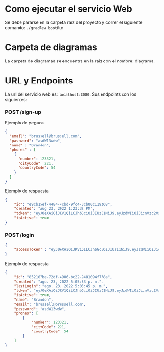 # Como ejecutar el servicio Web
Se debe pararse en la carpeta raiz del proyecto y correr el siguiente comando:
```./gradlew bootRun```
# Carpeta de diagramas
La carpeta de diagramas se encuentra en la raiz con el nombre: diagrams.
# URL y Endpoints
La url del servicio web es: ```localhost:8080```.
Sus endpoints son los siguientes: 
### POST /sign-up
Ejemplo de pegada
```json
{
  "email": "brussell@brussell.com",
  "password": "asdW13wdw",
  "name" : "Brandon",
  "phones" : [
    {
      "number": 123321,
      "cityCode": 221,
      "countryCode": 54
    }
  ]
}
```
Ejemplo de respuesta
```json
{
    "id": "e9cb15ef-4484-4cbd-9fc4-0cb00c119268",
    "created": "Aug 23, 2022 1:23:32 PM",
    "token": "eyJ0eXAiOiJKV1QiLCJhbGciOiJIUzI1NiJ9.eyJzdWIiOiJicnVzc2VsbEBicnVzc2VsbC5jb20iLCJyZWZyZXNoQ291bnQiOjAsImlzcyI6IkJDSS1DaGFsbGVuZ2UiLCJleHAiOjE2NjEyNzU0MTIsIm1heENvdW50IjoxLCJqdGkiOiI5NTBiMDYzMC1lODJiLTQ2OTItOGU2NS1hMzc1NTNmNjg0MGQifQ.osU451gz09E0h5BkzhaC2y9NP_nrMF33NX2j2kSTpWs",
    "isActive": true
}
```
### POST /login
```json
{
    "accessToken" : "eyJ0eXAiOiJKV1QiLCJhbGciOiJIUzI1NiJ9.eyJzdWIiOiJicnVzc2VsbEBicnVzc2VsbC5jb20iLCJyZWZyZXNoQ291bnQiOjAsImlzcyI6IkJDSS1DaGFsbGVuZ2UiLCJleHAiOjE2NjEyNzUyMjAsIm1heENvdW50IjoxLCJqdGkiOiJjZTc5YmIwNS1iMzFmLTRhY2EtYTk3NS0wZTViMGRjZGE2MTUifQ.LFwrLT2Vla00cmB8uksPRIfcQc5V6glDiEphTLJDjZs"
}
```
Ejemplo de respuesta
```json
{
    "id": "852107be-72df-4906-bc22-9481094f778a",
    "created": "ago. 23, 2022 5:05:33 p. m.",
    "lastLogin": "ago. 23, 2022 5:05:45 p. m.",
    "token": "eyJ0eXAiOiJKV1QiLCJhbGciOiJIUzI1NiJ9.eyJzdWIiOiJicnVzc2VsbEBicnVzc2VsbC5jb20iLCJyZWZyZXNoQ291bnQiOjAsImlzcyI6IkJDSS1DaGFsbGVuZ2UiLCJleHAiOjE2NjEyODg3NDUsIm1heENvdW50IjoxLCJqdGkiOiI0NzdhMTI3Ny1iNjRjLTQ2ZWQtYWI2YS05ZmZlZDljMThlMzUifQ.Zb7FZyfnVPSzV8MKOnc5XB6iPHF5C4Y5nRF4Yiges4g",
    "isActive": true,
    "name": "Brandon",
    "email": "brussell@brussell.com",
    "password": "asdW13wdw",
    "phones": [
        {
            "number": 123321,
            "cityCode": 221,
            "countryCode": 54
        }
    ]
}
```
